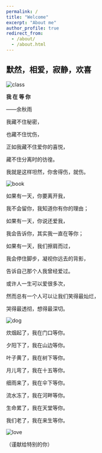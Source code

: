 ```yaml
---
permalink: /
title: "Welcome"
excerpt: "About me"
author_profile: true
redirect_from: 
  - /about/
  - /about.html
---
```


默然，相爱，寂静，欢喜
------
![class](https://user-images.githubusercontent.com/54856248/119163400-f6e09300-ba8d-11eb-8d7f-55a716882a5e.jpg)

**我 在 等 你**

——余秋雨

我藏不住秘密，

也藏不住忧伤，

正如我藏不住爱你的喜悦，

藏不住分离时的彷徨。

我就是这样坦然，你舍得伤，就伤。

![book](https://user-images.githubusercontent.com/54856248/119163532-12e43480-ba8e-11eb-8e95-cad3cb55a0a3.jpg)

如果有一天，你要离开我，

我不会留你，我知道你有你的理由；

如果有一天，你说还爱我，

我会告诉你，其实我一直在等你；

如果有一天，我们擦肩而过，

我会停住脚步，凝视你远去的背影，

告诉自己那个人我曾经爱过。

或许人一生可以爱很多次，

然而总有一个人可以让我们笑得最灿烂，

哭得最透彻，想得最深切。

![dog](https://user-images.githubusercontent.com/54856248/119163616-255e6e00-ba8e-11eb-8797-acdf9f54d318.jpg)

炊烟起了，我在门口等你。

夕阳下了，我在山边等你。

叶子黄了，我在树下等你。

月儿弯了，我在十五等你。

细雨来了，我在伞下等你。

流水冻了，我在河畔等你。

生命累了，我在天堂等你。

我们老了，我在来生等你。

![love](https://user-images.githubusercontent.com/54856248/119163651-2c857c00-ba8e-11eb-8d24-be2a1c9cc118.jpg)

（谨献给特别的你）
